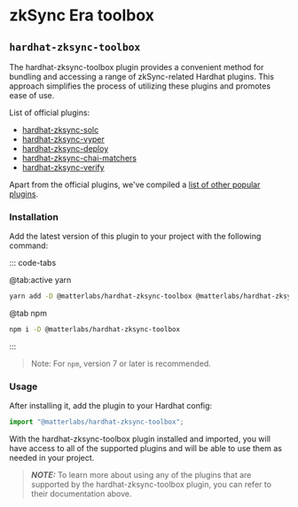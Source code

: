 # zkSync Era toolbox

## `hardhat-zksync-toolbox`

The hardhat-zksync-toolbox plugin provides a convenient method for bundling and accessing a range of zkSync-related Hardhat plugins. This approach simplifies the process of utilizing these plugins and promotes ease of use.

List of official plugins:

- [hardhat-zksync-solc](./hardhat-zksync-solc.md)
- [hardhat-zksync-vyper](./hardhat-zksync-vyper.md)
- [hardhat-zksync-deploy](./hardhat-zksync-deploy.md)
- [hardhat-zksync-chai-matchers](./hardhat-zksync-chai-matchers.md)
- [hardhat-zksync-verify](./hardhat-zksync-verify.md)

Apart from the official plugins, we've compiled a [list of other popular plugins](./other-plugins.md).

### Installation

Add the latest version of this plugin to your project with the following command:

::: code-tabs

@tab:active yarn

```bash
yarn add -D @matterlabs/hardhat-zksync-toolbox @matterlabs/hardhat-zksync-solc @matterlabs/hardhat-zksync-vyper @matterlabs/hardhat-zksync-chai-matchers @matterlabs/hardhat-zksync-deploy @matterlabs/hardhat-zksync-verify hardhat ethers zksync-web3 @nomicfoundation/hardhat-chai-matchers @nomiclabs/hardhat-ethers @nomiclabs/hardhat-etherscan
```

@tab npm

```bash
npm i -D @matterlabs/hardhat-zksync-toolbox
```
:::

> Note: For `npm`, version 7 or later is recommended.

### Usage

After installing it, add the plugin to your Hardhat config:

```javascript
import "@matterlabs/hardhat-zksync-toolbox";
```

With the hardhat-zksync-toolbox plugin installed and imported, you will have access to all of the supported plugins and will be able to use them as needed in your project.

> **_NOTE:_** To learn more about using any of the plugins that are supported by the hardhat-zksync-toolbox plugin, you can refer to their documentation above.
